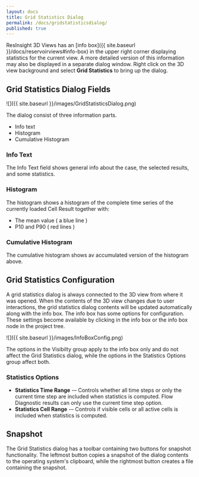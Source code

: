 ```yaml
---
layout: docs
title: Grid Statistics Dialog
permalink: /docs/gridstatisticsdialog/
published: true
---
```


ResInsight 3D Views has an [info box]({{ site.baseurl }}/docs/reservoirviews#info-box) in the upper right corner displaying statistics for the current view. A more detailed version of this information may also be displayed in a separate dialog window. Right click on the 3D view background and select **Grid Statistics** to bring up the dialog.

## Grid Statistics Dialog Fields
![]({{ site.baseurl }}/images/GridStatisticsDialog.png)

The dialog consist of three information parts.
- Info text
- Histogram
- Cumulative Histogram

### Info Text
The Info Text field shows general info about the case, the selected results, and some statistics.

### Histogram
The histogram shows a histogram of the complete time series of the currently loaded Cell Result together with:
- The mean value ( a blue line )
- P10 and P90 ( red lines )

### Cumulative Histogram
The cumulative histogram shows av accumulated version of the histogram above.

## Grid Statistics Configuration
A grid statistics dialog is always connected to the 3D view from where it was opened. When the contents of the 3D view changes due to user interactions, the grid statistics dialog contents will be updated automatically along with the info box. The info box has some options for configuration. These settings become available by clicking in the info box or the info box node in the project tree.

![]({{ site.baseurl }}/images/InfoBoxConfig.png)

The options in the Visibilty group apply to the info box only and do not affect the Grid Statistics dialog, while the options in the Statistics Options group affect both.

### Statistics Options
- **Statistics Time Range** -– Controls whether all time steps or only the current time step are included when statistics is computed. Flow Diagnostic results can only use the current time step option.
- **Statistics Cell Range** -– Controls if visible cells or all active cells is included when statistics is computed.

## Snapshot
The Grid Statistics dialog has a toolbar containing two buttons for snapshot functionality. The leftmost button copies a snapshot of the dialog contents to the operating system's clipboard, while the rightmost button creates a file containing the snapshot.

